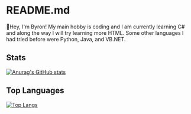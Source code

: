# README.md

👋Hey, I'm Byron! My main hobby is coding and I am currently learning C# and along the way I will try learning more HTML. Some other languages I had tried before were Python, Java, and VB.NET.

## Stats

[![Anurag's GitHub stats](https://github-readme-stats.vercel.app/api?username=byronbytes&show_icons=true&theme=tokyonight&count_private=true&include_all_commits=true)](https://github.com/anuraghazra/github-readme-stats)

## Top Languages

[![Top Langs](https://github-readme-stats.vercel.app/api/top-langs/?username=byronbytes&layout=compact&theme=tokyonight)](https://github.com/anuraghazra/github-readme-stats)

